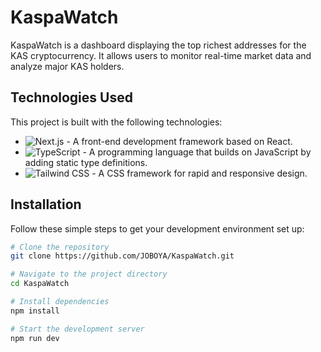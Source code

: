 # KaspaWatch

KaspaWatch is a dashboard displaying the top richest addresses for the KAS cryptocurrency. It allows users to monitor real-time market data and analyze major KAS holders.

## Technologies Used

This project is built with the following technologies:

- ![Next.js](https://img.shields.io/badge/Next.js-000000?style=for-the-badge&logo=nextdotjs&logoColor=white) - A front-end development framework based on React.
- ![TypeScript](https://img.shields.io/badge/TypeScript-3178C6?style=for-the-badge&logo=typescript&logoColor=white) - A programming language that builds on JavaScript by adding static type definitions.
- ![Tailwind CSS](https://img.shields.io/badge/Tailwind_CSS-38B2AC?style=for-the-badge&logo=tailwindcss&logoColor=white) - A CSS framework for rapid and responsive design.

## Installation

Follow these simple steps to get your development environment set up:

```bash
# Clone the repository
git clone https://github.com/JOBOYA/KaspaWatch.git

# Navigate to the project directory
cd KaspaWatch

# Install dependencies
npm install

# Start the development server
npm run dev